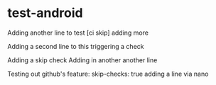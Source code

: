 # test-android

Adding another line to test [ci skip] adding more


Adding a second line to this
triggering a check

Adding a skip check
Adding in another
another line


Testing out github's feature: skip-checks: true
adding a line via nano
